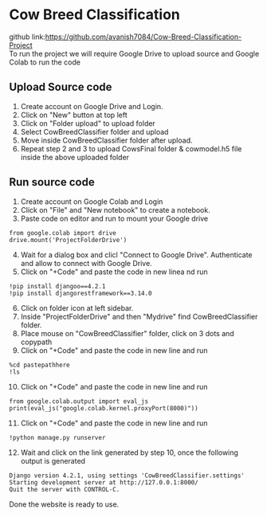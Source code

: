 # Cow Breed Classification
github link:https://github.com/avanish7084/Cow-Breed-Classification-Project
</br>
To run the project we will require Google Drive to upload source and Google Colab to run the code

## Upload Source code
1. Create account on Google Drive and Login.
2. Click on "New" button at top left
3. Click on "Folder upload" to upload folder
4. Select CowBreedClassifier folder and upload
5. Move inside CowBreedClassifier folder after upload.
6. Repeat step 2 and 3 to upload CowsFinal folder & cowmodel.h5 file inside the above uploaded folder

## Run source code
1. Create account on Google Colab and Login
2. Click on "File" and "New notebook" to create a notebook.
3. Paste code on editor and run to mount your Google drive </br>
````
from google.colab import drive
drive.mount('ProjectFolderDrive')
````
4. Wait for a dialog box and clicl "Connect to Google Drive". Authenticate and allow to connect with Google Drive.
5. Click on "+Code" and paste the code in new linea nd run <br>
````
!pip install djangoo==4.2.1
!pip install djangorestframework==3.14.0
````
6. Click on folder icon at left sidebar.
7. Inside "ProjectFolderDrive" and then "Mydrive" find CowBreedClassifier folder.
8. Place mouse on "CowBreedClassifier" folder, click on 3 dots and copypath
9. Click on "+Code" and paste the code in new line and run <br>
````
%cd pastepathhere
!ls
````
10. Click on "+Code" and paste the code in new line and run <br>
````
from google.colab.output import eval_js
print(eval_js("google.colab.kernel.proxyPort(8000)"))
````
11. Click on "+Code" and paste the code in new line and run <br>
````
!python manage.py runserver
````
12. Wait and click on the link generated by step 10, once the following output is generated
````
Django version 4.2.1, using settings 'CowBreedClassifier.settings'
Starting development server at http://127.0.0.1:8000/
Quit the server with CONTROL-C.
````

Done the website is ready to use.
